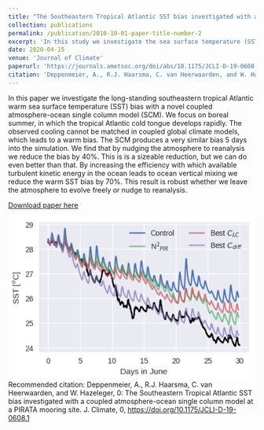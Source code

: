 ```yaml
---
title: "The Southeastern Tropical Atlantic SST bias investigated with a coupled atmosphere-ocean single column model at a PIRATA mooring site"
collection: publications
permalink: /publication/2010-10-01-paper-title-number-2
excerpt: 'In this study we investigate the sea surface temperature (SST) evolution in the southeastern tropical Atlantic with a single column model (SCM). We demonstrate that the SCM develops a warm bias similar to that of the three dimensional host model EC-Earth, and that this bias can largely be reduced by enhancing the vertical mixing efficieny within the physically possible range. Reducing the atmospheric biases (and therefore improve surface fluxes into the ocean) reduces the SST bias by 40%, while enhancing the vertical mixing efficiency can reduce the bias by 70%.'
date: 2020-04-15
venue: 'Journal of Climate'
paperurl: 'https://journals.ametsoc.org/doi/abs/10.1175/JCLI-D-19-0608.1'
citation: 'Deppenmeier, A., R.J. Haarsma, C. van Heerwaarden, and W. Hazeleger, 0: The Southeastern Tropical Atlantic SST bias investigated with a coupled atmosphere-ocean single column model at a PIRATA mooring site. J. Climate, 0, https://doi.org/10.1175/JCLI-D-19-0608.1'
---
```

In this paper we investigate the long-standing southeastern tropical Atlantic warm sea surface temperature (SST) bias with a novel coupled atmosphere-ocean single column model (SCM). We focus on boreal summer, in which the tropical Atlantic cold tongue develops rapidly. The observed cooling cannot be matched in coupled global climate models, which leads to a warm bias. The SCM produces a very similar bias 5 days into the simulation. We find that by nudging the atmosphere to reanalysis we reduce the bias by 40%. This is is a sizeable reduction, but we can do even better than that. By increasing the efficiency with which available turbulent kinetic energy in the ocean leads to ocean vertical mixing we reduce the warm SST bias by 70%. This result is robust whether we leave the atmosphere to evolve freely or nudge to reanalysis. 

[Download paper here](http://academicpages.github.io/files/DeppenmeierSCMMixing.pdf)

<img src="/files/fig11_1d_paper.png"
     alt="1D paper figure"
     style="float: left; margin-right: 10px;" />

Recommended citation: Deppenmeier, A., R.J. Haarsma, C. van Heerwaarden, and W. Hazeleger, 0: The Southeastern Tropical Atlantic SST bias investigated with a coupled atmosphere-ocean single column model at a PIRATA mooring site. J. Climate, 0, https://doi.org/10.1175/JCLI-D-19-0608.1
